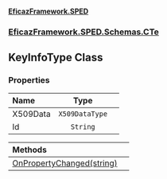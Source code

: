 #### [EficazFramework.SPED](EficazFrameworkSPED.md 'EficazFramework SPED')
### [EficazFramework.SPED.Schemas.CTe](EficazFramework.SPED.Schemas.CTe.md 'EficazFramework.SPED.Schemas.CTe')

## KeyInfoType Class
### Properties

| Name | Type | |
| :--- | :---: | :--- |
| X509Data | `X509DataType` |  |
| Id | `String` |  |

| Methods | |
| :--- | :--- |
| [OnPropertyChanged(string)](EficazFramework.SPED.Schemas.CTe/KeyInfoType/OnPropertyChanged(string).md 'EficazFramework.SPED.Schemas.CTe.KeyInfoType.OnPropertyChanged(string)') | |
